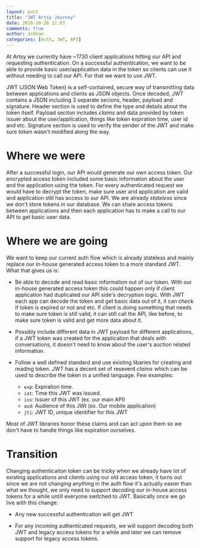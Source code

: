 ```yaml
---
layout: post
title: "JWT Artsy Journey"
date: 2016-10-26 11:03
comments: true
author: ashkan
categories: [Auth, JWT, API]
---
```


At Artsy we currently have ~1730 client applications hitting our API and requesting authentication. On a successful authentication, we want to be able to provide basic user/application data in the token so clients can use it without needing to call our API. For that we want to use JWT.

JWT (JSON Web Token) is a self-contained, secure way of transmitting data between applications and clients as JSON objects. Once decoded, JWT contains a JSON including 3 separate secions, header, payload and signature. Header section is used to define the type and details about the token itself. Payload seciton includes _claims_ and data provided by token issuer about the user/application, things like token expiration time, user id and etc. Signature section is used to verify the sender of the JWT and make sure token wasn't modified along the way.
<!-- more -->

# Where we were

After a successful login, our API would generate our own access token. Our encrypted access token included some basic information about the user and the application using the token.
For every authenticated request we would have to decrypt the token, make sure user and application are valid and application still has access to our API. We are already _stateless_ since we don't store tokens in our database.
We can share access tokens between applications and then each application has to make a call to our API to get basic user data.


# Where we are going
We want to keep our current auth flow which is already stateless and mainly replace our in-house generated access token to a more standard JWT. What that gives us is:

- Be able to decode and read basic information out of our token. With our in-house generated access token this could happen only if client application had duplicated our API side's decryption logic. With JWT each app can decode the token and get basic data out of it, it can check if token is expired or not and etc. If client is doing something that needs to make sure token is still valid, it can still call the API, like before, to make sure token is valid and get more data about it.

- Possibly include different data in JWT payload for different applications, if a JWT token was created for the application that deals with conversations, it doesn't need to know about the user's auction related information.

- Follow a well defined standard and use existing libaries for creating and reading token. JWT has a decent set of reseverd _claims_ which can be used to describe the token in a unified language. Few examples:

  - `exp`: Expiration time.
  - `iat`: Time this JWT was issued.
  - `iss`: Issuer of this JWT (ex. our main API)
  - `aud`: Audience of this JWt (ex. Our mobile application)
  - `jti`: JWT ID, unique identifier for this JWT

Most of JWT libraries honor these claims and can act upon them so we don't have to handle things like expiration ourselves.

# Transition

Changing authenticaiton token can be tricky when we already have lot of existing applications and clients using our old access token, it turns out since we are not changing anything in the auth flow it's actually easier than what we thought, we only need to support decoding our in-house access tokens for a while untill everyone switched to JWT. Basically once we go live with this change:

- Any new successful authentication will get JWT

- For any incoming authenticated requests, we will support decoding both JWT and legacy access tokens for a while and later we can remove support for legacy access tokens.

